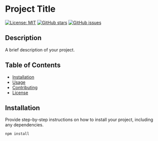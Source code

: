 # Project Title

[![License: MIT](https://img.shields.io/badge/License-MIT-yellow.svg)](https://opensource.org/licenses/MIT)
[![GitHub stars](https://img.shields.io/github/stars/your-username/your-repo.svg)](https://github.com/your-username/your-repo/stargazers)
[![GitHub issues](https://img.shields.io/github/issues/your-username/your-repo.svg)](https://github.com/your-username/your-repo/issues)

## Description

A brief description of your project.

## Table of Contents

- [Installation](#installation)
- [Usage](#usage)
- [Contributing](#contributing)
- [License](#license)

## Installation

Provide step-by-step instructions on how to install your project, including any dependencies.

```bash
npm install
